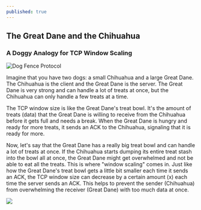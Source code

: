 ```yaml
---
published: true
---
```

## The Great Dane and the Chihuahua
### A Doggy Analogy for TCP Window Scaling


![Dog Fence Protocol]({{site.baseurl}}/images/The_Great_Dane_and_the_Chihuahua.png)

Imagine that you have two dogs: a small Chihuahua and a large Great Dane. The Chihuahua is the client and the Great Dane is the server. The Great Dane is very strong and can handle a lot of treats at once, but the Chihuahua can only handle a few treats at a time.

The TCP window size is like the Great Dane's treat bowl. It's the amount of treats (data) that the Great Dane is willing to receive from the Chihuahua before it gets full and needs a break. When the Great Dane is hungry and ready for more treats, it sends an ACK to the Chihuahua, signaling that it is ready for more.

Now, let's say that the Great Dane has a really big treat bowl and can handle a lot of treats at once. If the Chihuahua starts dumping its entire treat stash into the bowl all at once, the Great Dane might get overwhelmed and not be able to eat all the treats. This is where "window scaling" comes in. Just like how the Great Dane's treat bowl gets a little bit smaller each time it sends an ACK, the TCP window size can decrease by a certain amount (x) each time the server sends an ACK. This helps to prevent the sender (Chihuahua) from overwhelming the receiver (Great Dane) with too much data at once.



[![](https://mermaid.ink/img/pako:eNrNlFFr2zAQx7_KoacU0rqxt7Q1tDDaDsZgL3ka-EWRzvYxWXKlc7Iu5LtPttvQEky3waB-sv6n--l_6HQ7oZxGkYuADx1ahXckKy-bwkL8WumZFLXSMtwaQsvH-gr9Bv2oj3tOb25GMYfV928w8z06MLADssQkGUE5a1ExOXsypo4ZMXVkDKnJp9uvMJPqh3Vbg7pqYgBc-SIZntgnE-e_DYjJcm0o1H1sCnMnWcJMDTIEtDqA7qVYURi2TBUxcb5HhbRBPVDmsCWr3RYC_UK4BvsXLhrn8X9aOf35nsyk78pNNunm85fXXc_oG7J_1vZvd-wz7bj9j2CDkbH2w9MLE6x_f0KvIWIumihI0nGq7HpoIbjGBguRx98yXkvgQsyfIsOiD9RojIOt80YXorD7yJEdu9WjVSJn3-FcdG28iecJJfJSmnBQ7zWx8wfROKkxLneCH9t-vlUUOCKj7ZKqXu-8iXLN3IY8SfrwWUVcd-sz5ZokkK7jkKs3V8tkmS4vZZrh8iKTH7NMq_Xi6rJMPyxKfXG-SKXY7_e_AeNKzgk?type=png)](https://mermaid.live/edit#pako:eNrNlFFr2zAQx7_KoacU0rqxt7Q1tDDaDsZgL3ka-EWRzvYxWXKlc7Iu5LtPttvQEky3waB-sv6n--l_6HQ7oZxGkYuADx1ahXckKy-bwkL8WumZFLXSMtwaQsvH-gr9Bv2oj3tOb25GMYfV928w8z06MLADssQkGUE5a1ExOXsypo4ZMXVkDKnJp9uvMJPqh3Vbg7pqYgBc-SIZntgnE-e_DYjJcm0o1H1sCnMnWcJMDTIEtDqA7qVYURi2TBUxcb5HhbRBPVDmsCWr3RYC_UK4BvsXLhrn8X9aOf35nsyk78pNNunm85fXXc_oG7J_1vZvd-wz7bj9j2CDkbH2w9MLE6x_f0KvIWIumihI0nGq7HpoIbjGBguRx98yXkvgQsyfIsOiD9RojIOt80YXorD7yJEdu9WjVSJn3-FcdG28iecJJfJSmnBQ7zWx8wfROKkxLneCH9t-vlUUOCKj7ZKqXu-8iXLN3IY8SfrwWUVcd-sz5ZokkK7jkKs3V8tkmS4vZZrh8iKTH7NMq_Xi6rJMPyxKfXG-SKXY7_e_AeNKzgk)
